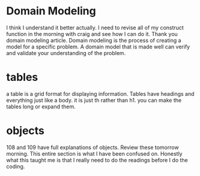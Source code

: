 
# Domain Modeling
I think I understand it better actually. I need to revise all of my construct function in the morning with craig and see how I can do it. Thank you domain modeling article. Domain modeling is the process of creating a model for a specific problem. A domain model that is made well can verify and validate your understanding of the problem. 

# tables
a table is a grid format for displaying information. Tables have headings and everything just like a body. it is just th rather than h1. you can make the tables long or expand them. 

# objects
108 and 109 have full explanations of objects. Review these tomorrow morning. This entire section is what I have been confused on. Honestly what this taught me is that I really need to do the readings before I do the coding.